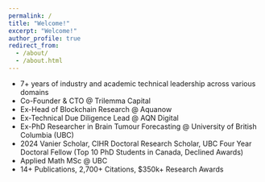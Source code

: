 ```yaml
---
permalink: /
title: "Welcome!"
excerpt: "Welcome!"
author_profile: true
redirect_from: 
  - /about/
  - /about.html
---
```


- 7+ years of industry and academic technical leadership across various domains
- Co-Founder & CTO @ Trilemma Capital
- Ex-Head of Blockchain Research @ Aquanow
- Ex-Technical Due Diligence Lead @ AQN Digital
- Ex-PhD Researcher in Brain Tumour Forecasting @ University of British Columbia (UBC)
- 2024 Vanier Scholar, CIHR Doctoral Research Scholar, UBC Four Year Doctoral Fellow (Top 10 PhD Students in Canada, Declined Awards) 
- Applied Math MSc @ UBC
- 14+ Publications, 2,700+ Citations, $350k+ Research Awards

